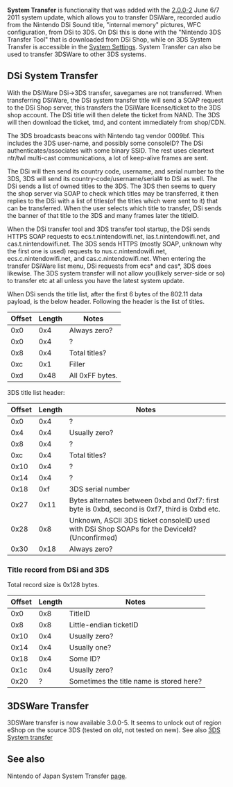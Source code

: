 **System Transfer** is functionality that was added with the
[2.0.0-2](2.0.0-2 "wikilink") June 6/7 2011 system update, which allows
you to transfer DSiWare, recorded audio from the Nintendo DSi Sound
title, "internal memory" pictures, WFC configuration, from DSi to 3DS.
On DSi this is done with the "Nintendo 3DS Transfer Tool" that is
downloaded from DSi Shop, while on 3DS System Transfer is accessible in
the [System Settings](System_Settings "wikilink"). System Transfer can
also be used to transfer 3DSWare to other 3DS systems.

## DSi System Transfer

With the DSiWare DSi-\>3DS transfer, savegames are not transferred. When
transferring DSiWare, the DSi system transfer title will send a SOAP
request to the DSi Shop server, this transfers the DSiWare
license/ticket to the 3DS shop account. The DSi title will then delete
the ticket from NAND. The 3DS will then download the ticket, tmd, and
content immediately from shop/CDN.

The 3DS broadcasts beacons with Nintendo tag vendor 0009bf. This
includes the 3DS user-name, and possibly some consoleID? The DSi
authenticates/associates with some binary SSID. The rest uses cleartext
ntr/twl multi-cast communications, a lot of keep-alive frames are sent.

The DSi will then send its country code, username, and serial number to
the 3DS, 3DS will send its country-code/username/serial# to DSi as well.
The DSi sends a list of owned titles to the 3DS. The 3DS then seems to
query the shop server via SOAP to check which titles may be transferred,
it then replies to the DSi with a list of titles(of the titles which
were sent to it) that can be transferred. When the user selects which
title to transfer, DSi sends the banner of that title to the 3DS and
many frames later the titleID.

When the DSi transfer tool and 3DS transfer tool startup, the DSi sends
HTTPS SOAP requests to ecs.t.nintendowifi.net, ias.t.nintendowifi.net,
and cas.t.nintendowifi.net. The 3DS sends HTTPS (mostly SOAP, unknown
why the first one is used) requests to nus.c.nintendowifi.net,
ecs.c.nintendowifi.net, and cas.c.nintendowifi.net. When entering the
transfer DSiWare list menu, DSi requests from ecs\* and cas\*, 3DS does
likewise. The 3DS system transfer will not allow you(likely server-side
or so) to transfer etc at all unless you have the latest system update.

When DSi sends the title list, after the first 6 bytes of the 802.11
data payload, is the below header. Following the header is the list of
titles.

| Offset | Length | Notes           |
|--------|--------|-----------------|
| 0x0    | 0x4    | Always zero?    |
| 0x0    | 0x4    | ?               |
| 0x8    | 0x4    | Total titles?   |
| 0xc    | 0x1    | Filler          |
| 0xd    | 0x48   | All 0xFF bytes. |

3DS title list header:

| Offset | Length | Notes                                                                                          |
|--------|--------|------------------------------------------------------------------------------------------------|
| 0x0    | 0x4    | ?                                                                                              |
| 0x4    | 0x4    | Usually zero?                                                                                  |
| 0x8    | 0x4    | ?                                                                                              |
| 0xc    | 0x4    | Total titles?                                                                                  |
| 0x10   | 0x4    | ?                                                                                              |
| 0x14   | 0x4    | ?                                                                                              |
| 0x18   | 0xf    | 3DS serial number                                                                              |
| 0x27   | 0x11   | Bytes alternates between 0xbd and 0xf7: first byte is 0xbd, second is 0xf7, third is 0xbd etc. |
| 0x28   | 0x8    | Unknown, ASCII 3DS ticket consoleID used with DSi Shop SOAPs for the DeviceId?(Unconfirmed)    |
| 0x30   | 0x18   | Always zero?                                                                                   |

### Title record from DSi and 3DS

Total record size is 0x128 bytes.

| Offset | Length | Notes                                    |
|--------|--------|------------------------------------------|
| 0x0    | 0x8    | TitleID                                  |
| 0x8    | 0x8    | Little-endian ticketID                   |
| 0x10   | 0x4    | Usually zero?                            |
| 0x14   | 0x4    | Usually one?                             |
| 0x18   | 0x4    | Some ID?                                 |
| 0x1c   | 0x4    | Usually zero?                            |
| 0x20   | ?      | Sometimes the title name is stored here? |

## 3DSWare Transfer

3DSWare transfer is now available 3.0.0-5. It seems to unlock out of
region eShop on the source 3DS (tested on old, not tested on new). See
also [3DS System
transfer](http://www.nintendo.com/consumer/systems/3ds/en_na/gi_index.jsp?menu=transfer&submenu=ctr-gi-apps-transfer-what-data)

## See also

Nintendo of Japan System Transfer
[page](http://www.nintendo.co.jp/3ds/support/transfer/index.html).